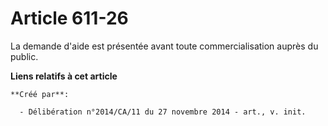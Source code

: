# Article 611-26

La demande d'aide est présentée avant toute commercialisation auprès du public.

**Liens relatifs à cet article**

	**Créé par**:

	  - Délibération n°2014/CA/11 du 27 novembre 2014 - art., v. init.
